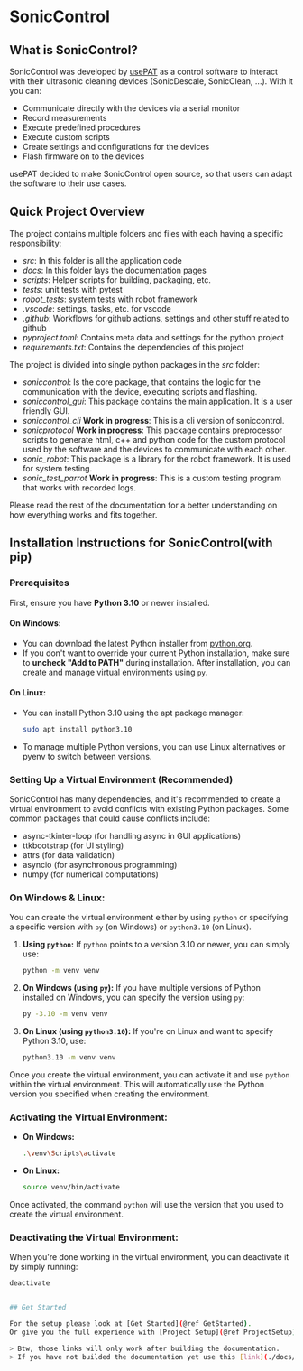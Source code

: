 # SonicControl

## What is SonicControl?

SonicControl was developed by [usePAT](https://www.usepat.com/) as a control software to interact with their ultrasonic cleaning devices (SonicDescale, SonicClean, ...).
With it you can:
- Communicate directly with the devices via a serial monitor
- Record measurements
- Execute predefined procedures
- Execute custom scripts
- Create settings and configurations for the devices
- Flash firmware on to the devices

usePAT decided to make SonicControl open source, so that users can adapt the software to their use cases.

## Quick Project Overview

The project contains multiple folders and files with each having a specific responsibility:
- *src*: In this folder is all the application code
- *docs*: In this folder lays the documentation pages
- *scripts*: Helper scripts for building, packaging, etc.
- *tests*: unit tests with pytest
- *robot_tests*: system tests with robot framework
- *.vscode*: settings, tasks, etc. for vscode
- *.github*: Workflows for github actions, settings and other stuff related to github
- *pyproject.toml*: Contains meta data and settings for the python project
- *requirements.txt*: Contains the dependencies of this project 

The project is divided into single python packages in the *src* folder:
- *soniccontrol*: Is the core package, that contains the logic for the communication with the device, executing scripts and flashing.
- *soniccontrol_gui*: This package contains the main application. It is a user friendly GUI.
- *soniccontrol_cli* **Work in progress**: This is a cli version of soniccontrol.
- *sonicprotocol* **Work in progress**: This package contains preprocessor scripts to generate html, c++ and python code for the custom protocol used by the software and the devices to communicate with each other.
- *sonic_robot*: This package is a library for the robot framework. It is used for system testing.
- *sonic_test_parrot* **Work in progress**: This is a custom testing program that works with recorded logs. 

Please read the rest of the documentation for a better understanding on how everything works and fits together.

## Installation Instructions for SonicControl(with pip)

### Prerequisites

First, ensure you have **Python 3.10** or newer installed.

#### On Windows:

- You can download the latest Python installer from [python.org](https://www.python.org/downloads/).
- If you don't want to override your current Python installation, make sure to **uncheck "Add to PATH"** during installation. After installation, you can create and manage virtual environments using `py`.

#### On Linux:

- You can install Python 3.10 using the apt package manager:

  ```bash
  sudo apt install python3.10
- To manage multiple Python versions, you can use Linux alternatives or pyenv to switch between versions.

### Setting Up a Virtual Environment (Recommended)

SonicControl has many dependencies, and it's recommended to create a virtual environment to avoid conflicts with existing Python packages. Some common packages that could cause conflicts include:
- async-tkinter-loop (for handling async in GUI applications)
- ttkbootstrap (for UI styling)
- attrs (for data validation)
- asyncio (for asynchronous programming)
- numpy (for numerical computations)

### On Windows & Linux:

You can create the virtual environment either by using `python` or specifying a specific version with `py` (on Windows) or `python3.10` (on Linux).

1. **Using `python`:** If `python` points to a version 3.10 or newer, you can simply use:

    ```bash
    python -m venv venv
    ```

2. **On Windows (using `py`):** If you have multiple versions of Python installed on Windows, you can specify the version using `py`:

    ```bash
    py -3.10 -m venv venv
    ```

3. **On Linux (using `python3.10`):** If you're on Linux and want to specify Python 3.10, use:

    ```bash
    python3.10 -m venv venv
    ```

Once you create the virtual environment, you can activate it and use `python` within the virtual environment. This will automatically use the Python version you specified when creating the environment.

### Activating the Virtual Environment:

- **On Windows:**

    ```bash
    .\venv\Scripts\activate
    ```

- **On Linux:**

    ```bash
    source venv/bin/activate
    ```

Once activated, the command `python` will use the version that you used to create the virtual environment.

### Deactivating the Virtual Environment:

When you're done working in the virtual environment, you can deactivate it by simply running:

```bash
deactivate


## Get Started 

For the setup please look at [Get Started](@ref GetStarted).
Or give you the full experience with [Project Setup](@ref ProjectSetup).  

> Btw, those links will only work after building the documentation. 
> If you have not builded the documentation yet use this [link](./docs/get_started.md) instead.


